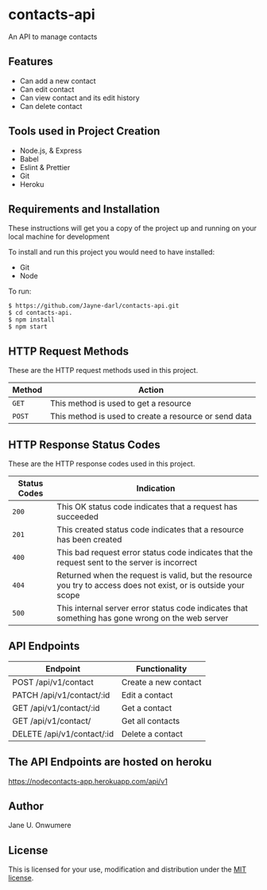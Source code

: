 # contacts-api

An API to manage contacts

## Features
* Can add a new contact
* Can edit contact
* Can view contact and its edit history
* Can delete contact


## Tools used in Project Creation
* Node.js, & Express
* Babel
* Eslint & Prettier
* Git
* Heroku

## Requirements and Installation
These instructions will get you a copy of the project up and running on your local machine for development

To install and run this project you would need to have installed:
* Git
* Node 

To run: 

``` 
$ https://github.com/Jayne-darl/contacts-api.git
$ cd contacts-api.
$ npm install
$ npm start 
```

## HTTP Request Methods

These are the HTTP request methods used in this project.

| Method	| Action |
| --- | --- |
| `GET` |	This method is used to get a resource|
| `POST`	| This method is used to create a resource or send data |

## HTTP Response Status Codes

These are the HTTP response codes used in this project.

| Status Codes | Indication |
| --- | --- |
| `200` |	This OK status code indicates that a request has succeeded |
| `201` |	This created status code indicates that a resource has been created |
| `400` |	This bad request error status code indicates that the request sent to the server is incorrect |
| `404` |	Returned when the request is valid, but the resource you try to access does not exist, or is outside your scope |
| `500` |	This internal server error status code indicates that something has gone wrong on the web server |

## API Endpoints
| Endpoint |	Functionality |
| --- | --- |
| POST /api/v1/contact | Create a new contact|
| PATCH /api/v1/contact/:id |	Edit a contact |
| GET /api/v1/contact/:id |	Get a contact |
| GET /api/v1/contact/ |	Get all contacts |
| DELETE /api/v1/contact/:id |	Delete a contact |

## The API Endpoints are hosted on heroku
https://nodecontacts-app.herokuapp.com/api/v1

## Author
Jane U. Onwumere

## License
This is licensed for your use, modification and distribution under the [MIT license](https://opensource.org/licenses/MIT).

